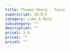 ```yaml
---
title: Thomas Henry - Tonic
superscript: 10,M,F
category: Limo & Mate
subcategory: ""
description: ""
price1: 3,0
price2: ""
price3: ""
---
```

